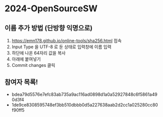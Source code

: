 # 2024-OpenSourceSW

## 이름 추가 방법 (단방향 익명으로) 
1. https://emn178.github.io/online-tools/sha256.html 접속
2. Input Type 을 UTF-8 로 둔 상태로 입력창에 이름 입력
3. 하단에 나온 64자리 값을 복사
4. 아래에 붙여넣기
5. Commit changes 클릭

## 참여자 목록!
- bdea79d5576e7efc83ab735a9ac116ad0898d1a0a52927848c6f5861a490d3f4
- 1de9ce8308595748ef3bb510dbbb0d5a227638aab2d2cc1a025280cc80f90ff5
